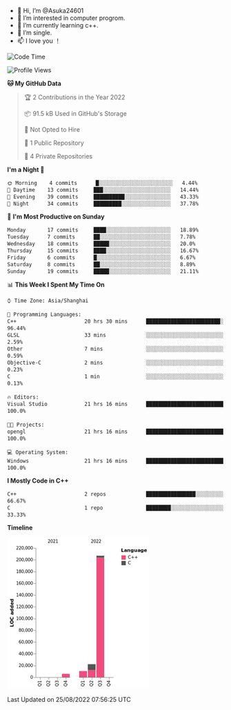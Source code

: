 - 👋 Hi, I’m @Asuka24601
- 👀 I’m interested in computer progrom.
- 🌱 I’m currently learning c++.
- 💞️ I’m single.
- 📫 I love you ！

<!--START_SECTION:waka-->
![Code Time](http://img.shields.io/badge/Code%20Time-77%20hrs%2052%20mins-blue)

![Profile Views](http://img.shields.io/badge/Profile%20Views-3-blue)

**🐱 My GitHub Data** 

> 🏆 2 Contributions in the Year 2022
 > 
> 📦 91.5 kB Used in GitHub's Storage 
 > 
> 🚫 Not Opted to Hire
 > 
> 📜 1 Public Repository 
 > 
> 🔑 4 Private Repositories  
 > 
**I'm a Night 🦉** 

```text
🌞 Morning    4 commits      █░░░░░░░░░░░░░░░░░░░░░░░░   4.44% 
🌆 Daytime    13 commits     ███░░░░░░░░░░░░░░░░░░░░░░   14.44% 
🌃 Evening    39 commits     ██████████░░░░░░░░░░░░░░░   43.33% 
🌙 Night      34 commits     █████████░░░░░░░░░░░░░░░░   37.78%

```
📅 **I'm Most Productive on Sunday** 

```text
Monday       17 commits     ████░░░░░░░░░░░░░░░░░░░░░   18.89% 
Tuesday      7 commits      ██░░░░░░░░░░░░░░░░░░░░░░░   7.78% 
Wednesday    18 commits     █████░░░░░░░░░░░░░░░░░░░░   20.0% 
Thursday     15 commits     ████░░░░░░░░░░░░░░░░░░░░░   16.67% 
Friday       6 commits      █░░░░░░░░░░░░░░░░░░░░░░░░   6.67% 
Saturday     8 commits      ██░░░░░░░░░░░░░░░░░░░░░░░   8.89% 
Sunday       19 commits     █████░░░░░░░░░░░░░░░░░░░░   21.11%

```


📊 **This Week I Spent My Time On** 

```text
⌚︎ Time Zone: Asia/Shanghai

💬 Programming Languages: 
C++                      20 hrs 30 mins      ████████████████████████░   96.44% 
GLSL                     33 mins             ░░░░░░░░░░░░░░░░░░░░░░░░░   2.59% 
Other                    7 mins              ░░░░░░░░░░░░░░░░░░░░░░░░░   0.59% 
Objective-C              2 mins              ░░░░░░░░░░░░░░░░░░░░░░░░░   0.23% 
C                        1 min               ░░░░░░░░░░░░░░░░░░░░░░░░░   0.13%

🔥 Editors: 
Visual Studio            21 hrs 16 mins      █████████████████████████   100.0%

🐱‍💻 Projects: 
opengl                   21 hrs 16 mins      █████████████████████████   100.0%

💻 Operating System: 
Windows                  21 hrs 16 mins      █████████████████████████   100.0%

```

**I Mostly Code in C++** 

```text
C++                      2 repos             ████████████████░░░░░░░░░   66.67% 
C                        1 repo              ████████░░░░░░░░░░░░░░░░░   33.33%

```


**Timeline**

![Chart not found](https://raw.githubusercontent.com/Asuka24601/Asuka24601/main/charts/bar_graph.png) 


 Last Updated on 25/08/2022 07:56:25 UTC
<!--END_SECTION:waka-->
